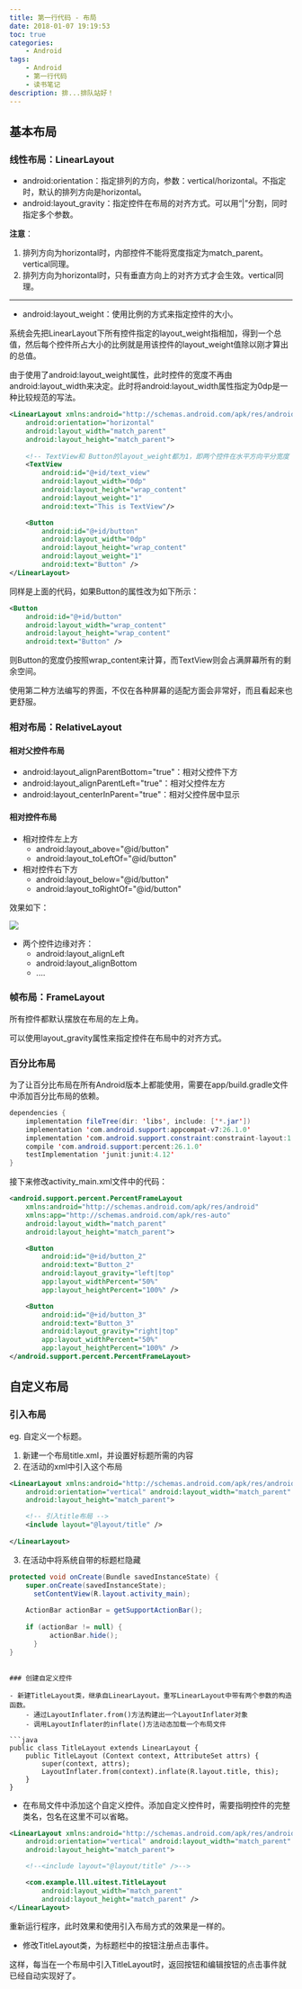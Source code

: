 ```yaml
---
title: 第一行代码 - 布局
date: 2018-01-07 19:19:53
toc: true
categories:
    - Android
tags: 
    - Android
    - 第一行代码
    - 读书笔记
description: 排...排队站好！
---
```


## 基本布局

### 线性布局：LinearLayout

- android:orientation：指定排列的方向，参数：vertical/horizontal。不指定时，默认的排列方向是horizontal。
- android:layout_gravity：指定控件在布局的对齐方式。可以用“|”分割，同时指定多个参数。

**注意**：
1. 排列方向为horizontal时，内部控件不能将宽度指定为match_parent。vertical同理。
2. 排列方向为horizontal时，只有垂直方向上的对齐方式才会生效。vertical同理。

----

- android:layout_weight：使用比例的方式来指定控件的大小。

系统会先把LinearLayout下所有控件指定的layout_weight指相加，得到一个总值，然后每个控件所占大小的比例就是用该控件的layout_weight值除以刚才算出的总值。

由于使用了android:layout_weight属性，此时控件的宽度不再由android:layout_width来决定。此时将android:layout_width属性指定为0dp是一种比较规范的写法。

```xml
<LinearLayout xmlns:android="http://schemas.android.com/apk/res/android"
    android:orientation="horizontal" 
    android:layout_width="match_parent"
    android:layout_height="match_parent">
    
    <!-- TextView和 Button的layout_weight都为1，即两个控件在水平方向平分宽度 -->
    <TextView
        android:id="@+id/text_view"
        android:layout_width="0dp"
        android:layout_height="wrap_content"
        android:layout_weight="1"
        android:text="This is TextView"/>

    <Button
        android:id="@+id/button"
        android:layout_width="0dp"
        android:layout_height="wrap_content"
        android:layout_weight="1"
        android:text="Button" />
</LinearLayout>
```

同样是上面的代码，如果Button的属性改为如下所示：

```xml
<Button
    android:id="@+id/button"
    android:layout_width="wrap_content"
    android:layout_height="wrap_content"
    android:text="Button" />
```
则Button的宽度仍按照wrap_content来计算，而TextView则会占满屏幕所有的剩余空间。

使用第二种方法编写的界面，不仅在各种屏幕的适配方面会非常好，而且看起来也更舒服。


### 相对布局：RelativeLayout

#### 相对父控件布局

- android:layout_alignParentBottom="true"：相对父控件下方
- android:layout_alignParentLeft="true"：相对父控件左方
- android:layout_centerInParent="true"：相对父控件居中显示


#### 相对控件布局

- 相对控件左上方
    - android:layout_above="@id/button"
    - android:layout_toLeftOf="@id/button"
- 相对控件右下方
    - android:layout_below="@id/button"
    - android:layout_toRightOf="@id/button"

效果如下：

![][1]

- 两个控件边缘对齐：
    - android:layout_alignLeft
    - android:layout_alignBottom
    - ....

### 帧布局：FrameLayout

所有控件都默认摆放在布局的左上角。

可以使用layout_gravity属性来指定控件在布局中的对齐方式。


### 百分比布局

为了让百分比布局在所有Android版本上都能使用，需要在app/build.gradle文件中添加百分比布局的依赖。

```java
dependencies {
    implementation fileTree(dir: 'libs', include: ['*.jar'])
    implementation 'com.android.support:appcompat-v7:26.1.0'
    implementation 'com.android.support.constraint:constraint-layout:1.0.2'
    compile 'com.android.support:percent:26.1.0'
    testImplementation 'junit:junit:4.12'
}
```

接下来修改activity_main.xml文件中的代码：

```xml
<android.support.percent.PercentFrameLayout
    xmlns:android="http://schemas.android.com/apk/res/android"
    xmlns:app="http://schemas.android.com/apk/res-auto"
    android:layout_width="match_parent"
    android:layout_height="match_parent">

    <Button
        android:id="@+id/button_2"
        android:text="Button_2"
        android:layout_gravity="left|top"
        app:layout_widthPercent="50%"
        app:layout_heightPercent="100%" />

    <Button
        android:id="@+id/button_3"
        android:text="Button_3"
        android:layout_gravity="right|top"
        app:layout_widthPercent="50%"
        app:layout_heightPercent="100%" />
</android.support.percent.PercentFrameLayout>
```

## 自定义布局

### 引入布局

eg. 自定义一个标题。

1. 新建一个布局title.xml，并设置好标题所需的内容
2. 在活动的xml中引入这个布局
```xml
<LinearLayout xmlns:android="http://schemas.android.com/apk/res/android"
    android:orientation="vertical" android:layout_width="match_parent"
    android:layout_height="match_parent">

    <!-- 引入title布局 -->
    <include layout="@layout/title" />
    
</LinearLayout>
```
3. 在活动中将系统自带的标题栏隐藏

  ```java
  protected void onCreate(Bundle savedInstanceState) {
      super.onCreate(savedInstanceState);
    	setContentView(R.layout.activity_main);
    
      ActionBar actionBar = getSupportActionBar();
    
      if (actionBar != null) {
    	    actionBar.hide();
    	}
  }
  ```
```

### 创建自定义控件

- 新建TitleLayout类，继承自LinearLayout。重写LinearLayout中带有两个参数的构造函数。
    - 通过LayoutInflater.from()方法构建出一个LayoutInflater对象
    - 调用LayoutInflater的inflate()方法动态加载一个布局文件

​```java 
public class TitleLayout extends LinearLayout {
    public TitleLayout (Context context, AttributeSet attrs) {
        super(context, attrs);
        LayoutInflater.from(context).inflate(R.layout.title, this);
    }
}
```

- 在布局文件中添加这个自定义控件。添加自定义控件时，需要指明控件的完整类名，包名在这里不可以省略。

```xml
<LinearLayout xmlns:android="http://schemas.android.com/apk/res/android"
    android:orientation="vertical" android:layout_width="match_parent"
    android:layout_height="match_parent">

    <!--<include layout="@layout/title" />-->

    <com.example.lll.uitest.TitleLayout
        android:layout_width="match_parent"
        android:layout_height="match_parent" />
</LinearLayout>
```
重新运行程序，此时效果和使用引入布局方式的效果是一样的。

- 修改TitleLayout类，为标题栏中的按钮注册点击事件。

这样，每当在一个布局中引入TitleLayout时，返回按钮和编辑按钮的点击事件就已经自动实现好了。

[1]: /img/FirstLineInCode/相对布局.jpg